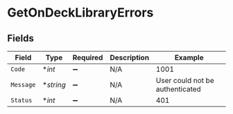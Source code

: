 # GetOnDeckLibraryErrors


## Fields

| Field                           | Type                            | Required                        | Description                     | Example                         |
| ------------------------------- | ------------------------------- | ------------------------------- | ------------------------------- | ------------------------------- |
| `Code`                          | **int*                          | :heavy_minus_sign:              | N/A                             | 1001                            |
| `Message`                       | **string*                       | :heavy_minus_sign:              | N/A                             | User could not be authenticated |
| `Status`                        | **int*                          | :heavy_minus_sign:              | N/A                             | 401                             |